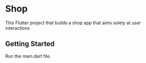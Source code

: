 # Shop

This Flutter project that builds a shop app that aims solely at user interactions

## Getting Started

Run the main.dart file.
